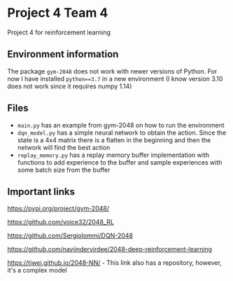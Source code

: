 # Project 4 Team 4
Project 4 for reinforcement learning

## Environment information

The package `gym-2048` does not work with newer versions of Python. For now I have installed `python==3.7` in a new environment (I know version 3.10 does not work since it requires numpy 1.14)

## Files

- `main.py` has an example from gym-2048 on how to run the environment
- `dqn_model.py` has a simple neural network to obtain the action. Since the state is a 4x4 matrix there is a flatten in the beginning and then the network will find the best action
- `replay_memory.py` has a replay memory buffer implementation with functions to add experience to the buffer and sample experiences with some batch size from the buffer

## Important links

https://pypi.org/project/gym-2048/

https://github.com/voice32/2048_RL

https://github.com/SergioIommi/DQN-2048

https://github.com/navjindervirdee/2048-deep-reinforcement-learning

https://tjwei.github.io/2048-NN/ - This link also has a repository, however, it's a complex model
